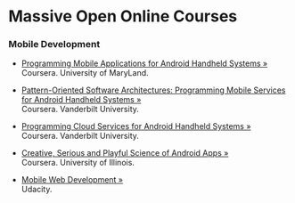 Massive Open Online Courses
===========================

### Mobile Development

* [Programming Mobile Applications for Android Handheld Systems &raquo;](https://www.coursera.org/course/android)  
  Coursera. University of MaryLand.

* [Pattern-Oriented Software Architectures: Programming Mobile Services for Android Handheld Systems &raquo;](https://www.coursera.org/course/posa)  
  Coursera. Vanderbilt University.

* [Programming Cloud Services for Android Handheld Systems &raquo;](https://www.coursera.org/course/mobilecloud)  
  Coursera. Vanderbilt University.

* [Creative, Serious and Playful Science of Android Apps &raquo;](https://www.coursera.org/course/androidapps101)  
  Coursera. University of Illinois.

* [Mobile Web Development &raquo;](https://www.udacity.com/course/cs256)  
  Udacity. 
